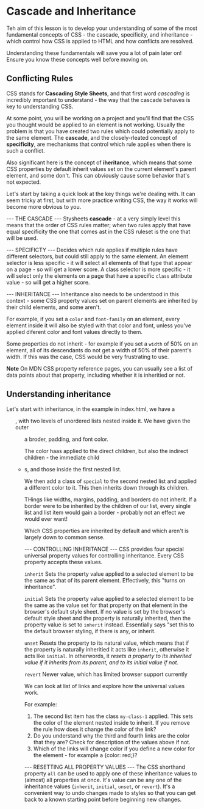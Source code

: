 # Cascade and Inheritance #
Teh aim of this lesson is to develop your understanding of some of the most fundamental concepts of CSS - the cascade, specificity, and inheritance - which control how CSS is applied to HTML and how conflicts are resolved.

Understanding these fundamentals will save you a lot of pain later on! Ensure you know these concepts well before moving on.

## Conflicting Rules ##
CSS stands for **Cascading Style Sheets**, and that first word *cascading* is incredibly important to understand - the way that the cascade behaves is key to understanding CSS.

At some point, you will be working on a project and you'll find that the CSS you thought would be applied to an element is not working. Usually the problem is that you have created two rules which could potentially apply to the same element. The **cascade**, and the closely-rleated concept of **specificity**, are mechanisms that control which rule applies when there is such a conflict.

Also significant here is the concept of **iheritance**, which means that some CSS properties by default inherit values set on the current element's parent element, and some don't. This can obviously cause some behavior that's not expected.

Let's start by taking a quick look at the key things we're dealing with. It can seem tricky at first, but with more practice writing CSS, the way it works will become more obvious to you.

--- THE CASCADE ---
Stysheets **cascade** - at a very simply level this means that the order of CSS rules matter; when two rules apply that have equal specificity the one that comes ast in the CSS ruleset is the one that will be used.

--- SPECIFICTY ---
Decides which rule applies if multiple rules have different selectors, but could still apply to the same element.
  An element selector is less specific - it will select all elements of that type that appear on a page - so will get a lower score.
  A class selector is more specific - it will select only the elements on a page that have a specific `class` attribute value - so will get a higher score.

--- INHERITANCE ---
Inheritance also needs to be understood in this context - some CSS property values set on parent elements are inherited by their child elements, and some aren't.

For example, if you set a `color` and `font-family` on an element, every element inside it will also be styled with that color and font, unless you've applied diferent color and font values directly to them.

Some properties do not inherit - for example if you set a `width` of 50% on an element, all of its descendants do not get a width of 50% of their parent's width. If this was the case, CSS would be very frustrating to use.

**Note** On MDN CSS property reference pages, you can usually see a list of data points about that property, including whether it is inheritied or not.

## Understanding inheritance ##
Let's start with inheritance, in the example in index.html, we have a <ul>, with two levels of unordered lists nested inside it. We have given the outer <ul> a broder, padding, and font color.

The color haas applied to the direct children, but also the indirect children - the immediate child <li>s, and those inside the first nested list.

We then add a class of `special` to the second nested list and applied a different color to it. This then inherits down through its children.

THings like widths, margins, padding, and borders do not inherit. If a border were to be inherited by the children of our list, every single list and list item would gain a border - probably not an effect we would ever want!

Which CSS properties are inherited by default and which aren't is largely down to common sense.

--- CONTROLLING INHERITANCE ---
CSS provides four special universal property values for controlling inheritance. Every CSS property accepts these values.

`inherit`
  Sets the property value applied to a selected element to be the same as that of its parent element. Effectively, this "turns on inheritance".

`initial`
  Sets the property value applied to a selected element to be the same as the value set for that property on that element in the browser's default style sheet.
  If no value is set by the browser's default style sheet and the property is naturally inherited, then the property value is set to `inherit` instead.
  Essentially says "set this to the default browser styling, if there is any, or inherit.

`unset`
  Resets the property to its natural value, which means that if the property is naturally inheritied it acts like `inherit`, otherwise it acts like `initial`.
  In otherwords, it *resets a property to its inherited value if it inherits from its parent, and to its initial value if not.*

`revert`
  Newer value, which has limited browser support currently

We can look at list of links and explore how the universal values work.

For example:
  1. The second list item has the class `my-class-1` applied. This sets the color of the <a> element nested inside to inherit. If you remove the rule how does it change the color of the link?
  2. Do you understand why the third and fourth links are the color that they are? Check for description of the values above if not.
  3. Which of the links will change color if you define a new color for the <a> element - for example a {color: red;}?

--- RESETTING ALL PROPERTY VALUES ---
The CSS shorthand property `all` can be used to apply one of these inheritance values to (almost) all properties at once. It's value can be any one of the inheritance values (`inherit`, `initial`, `unset`, or `revert`). It's a convenient way to undo changes made to styles so that you can get back to a known starting point before beginning new changes. 



